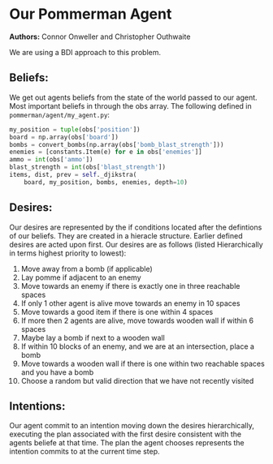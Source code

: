 # Our Pommerman Agent
**Authors:** Connor Onweller and Christopher Outhwaite

We are using a BDI approach to this problem.

## Beliefs:

We get out agents beliefs from the state of the world passed to our agent. Most important beliefs in through the obs array.
The following defined in `pommerman/agent/my_agent.py`:

```python
my_position = tuple(obs['position'])
board = np.array(obs['board'])
bombs = convert_bombs(np.array(obs['bomb_blast_strength']))
enemies = [constants.Item(e) for e in obs['enemies']]
ammo = int(obs['ammo'])
blast_strength = int(obs['blast_strength'])
items, dist, prev = self._djikstra(
    board, my_position, bombs, enemies, depth=10)
```

## Desires:

Our desires are represented by the if conditions located after the defintions of our beliefs.
They are created in a hieracle structure. Earlier defined desires are acted upon first. 
Our desires are as follows (listed Hierarchically in terms highest priority to lowest):

1. Move away from a bomb (if applicable)
2. Lay pomme if adjacent to an enemy
3. Move towards an enemy if there is exactly one in three reachable spaces
4. If only 1 other agent is alive move towards an enemy in 10 spaces
5. Move towards a good item if there is one within 4 spaces
6. If more then 2 agents are alive, move towards wooden wall if within 6 spaces
7. Maybe lay a bomb if next to a wooden wall
8. If within 10 blocks of an enemy, and we are at an intersection, place a bomb
9. Move towards a wooden wall if there is one within two reachable spaces and you have a bomb
10. Choose a random but valid direction that we have not recently visited

## Intentions:

Our agent commit to an intention moving down the desires hierarchically, executing the plan associated with the first desire consistent with the agents beliefe at that time. The plan the agent chooses represents the intention commits to at the current time step.
